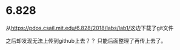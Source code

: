 # 6.828

从<https://pdos.csail.mit.edu/6.828/2018/labs/lab1/>这边下载了git文件

之后却发现无法上传到github上去？？
只能后面整理了再传上去了。